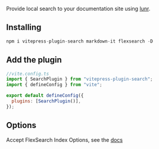 Provide local search to your documentation site using [lunr](https://lunrjs.com/).

## Installing

```js
npm i vitepress-plugin-search markdown-it flexsearch -D
```

## Add the plugin

```js
//vite.config.ts
import { SearchPlugin } from "vitepress-plugin-search";
import { defineConfig } from "vite";

export default defineConfig({
  plugins: [SearchPlugin()],
});
```

## Options

Accept FlexSearch Index Options, see the [docs](https://github.com/nextapps-de/flexsearch#options)
